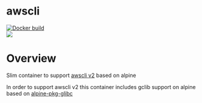 # awscli

[![Docker build](https://img.shields.io/docker/cloud/build/adrianriobo/awscli?label=build&logo=docker)](https://hub.docker.com/r/adrianriobo/awscli/builds)  
[![](https://images.microbadger.com/badges/image/adrianriobo/awscli.svg)](http://microbadger.com/images/adrianriobo/awscli "Get your own image badge on microbadger.com")

# Overview  

Slim container to support [awscli v2](https://docs.aws.amazon.com/cli/latest/userguide/install-cliv2.html) based on alpine

In order to support awscli v2 this container includes gclib support on alpine based on [alpine-pkg-glibc](https://github.com/sgerrand/alpine-pkg-glibc)



 
